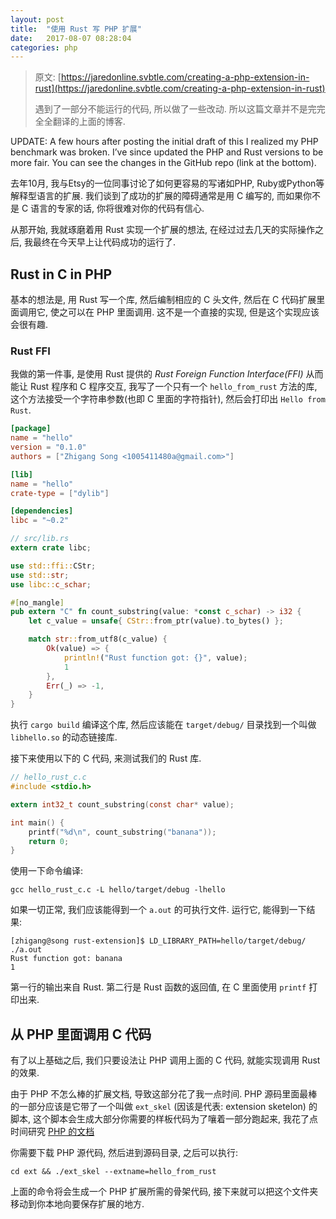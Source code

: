 ```yaml
---
layout: post
title:  "使用 Rust 写 PHP 扩展"
date:   2017-08-07 08:28:04
categories: php
---
```


> 原文: [https://jaredonline.svbtle.com/creating-a-php-extension-in-rust](https://jaredonline.svbtle.com/creating-a-php-extension-in-rust)
>
> 遇到了一部分不能运行的代码, 所以做了一些改动. 所以这篇文章并不是完完全全翻译的上面的博客.

UPDATE: A few hours after posting the initial draft of this I realized my PHP benchmark was broken.
I’ve since updated the PHP and Rust versions to be more fair. You can see the changes in the GitHub repo (link at the bottom).

去年10月, 我与Etsy的一位同事讨论了如何更容易的写诸如PHP, Ruby或Python等解释型语言的扩展.
我们谈到了成功的扩展的障碍通常是用 C 编写的, 而如果你不是 C 语言的专家的话, 你将很难对你的代码有信心.

从那开始, 我就琢磨着用 Rust 实现一个扩展的想法, 在经过过去几天的实际操作之后, 我最终在今天早上让代码成功的运行了.

## Rust in C in PHP

基本的想法是, 用 Rust 写一个库, 然后编制相应的 C 头文件, 然后在 C 代码扩展里面调用它, 使之可以在 PHP 里面调用.
这不是一个直接的实现, 但是这个实现应该会很有趣.

### Rust FFI

我做的第一件事, 是使用 Rust 提供的 *Rust Foreign Function Interface(FFI)* 从而能让 Rust 程序和 C 程序交互,
我写了一个只有一个 `hello_from_rust` 方法的库, 这个方法接受一个字符串参数(也即 C 里面的字符指针),
然后会打印出 `Hello from Rust`.

```toml
[package]
name = "hello"
version = "0.1.0"
authors = ["Zhigang Song <1005411480a@gmail.com>"]

[lib]
name = "hello"
crate-type = ["dylib"]

[dependencies]
libc = "~0.2"
```

```rust
// src/lib.rs
extern crate libc;

use std::ffi::CStr;
use std::str;
use libc::c_schar;

#[no_mangle]
pub extern "C" fn count_substring(value: *const c_schar) -> i32 {
    let c_value = unsafe{ CStr::from_ptr(value).to_bytes() };

    match str::from_utf8(c_value) {
        Ok(value) => {
            println!("Rust function got: {}", value);
            1
        },
        Err(_) => -1,
    }
}
```

执行 `cargo build` 编译这个库, 然后应该能在 `target/debug/` 目录找到一个叫做 `libhello.so` 的动态链接库.

接下来使用以下的 C 代码, 来测试我们的 Rust 库.

```c
// hello_rust_c.c
#include <stdio.h>

extern int32_t count_substring(const char* value);

int main() {
    printf("%d\n", count_substring("banana"));
    return 0;
}
```

使用一下命令编译:

```
gcc hello_rust_c.c -L hello/target/debug -lhello
```

如果一切正常, 我们应该能得到一个 `a.out` 的可执行文件. 运行它, 能得到一下结果:

```
[zhigang@song rust-extension]$ LD_LIBRARY_PATH=hello/target/debug/ ./a.out
Rust function got: banana
1
```

第一行的输出来自 Rust. 第二行是 Rust 函数的返回值, 在 C 里面使用 `printf` 打印出来.

## 从 PHP 里面调用 C 代码

有了以上基础之后, 我们只要设法让 PHP 调用上面的 C 代码, 就能实现调用 Rust 的效果.

由于 PHP 不怎么棒的扩展文档, 导致这部分花了我一点时间. PHP 源码里面最棒的一部分应该是它带了一个叫做 `ext_skel` (因该是代表: extension sketelon)
的脚本, 这个脚本会生成大部分你需要的样板代码为了嚷着一部分跑起来, 我花了点时间研究 [PHP 的文档](http://php.net/manual/en/internals2.structure.php)

你需要下载 PHP 源代码, 然后进到源码目录, 之后可以执行:

```
cd ext && ./ext_skel --extname=hello_from_rust
```

上面的命令将会生成一个 PHP 扩展所需的骨架代码, 接下来就可以把这个文件夹移动到你本地向要保存扩展的地方.














